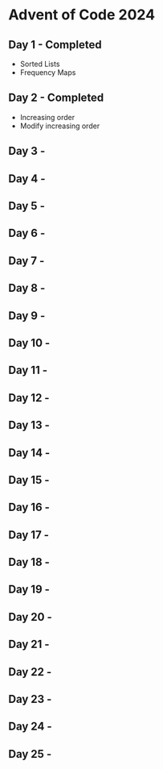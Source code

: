 # Advent of Code 2024

## Day 1 - Completed 
- Sorted Lists
- Frequency Maps
## Day 2 - Completed
- Increasing order
- Modify increasing order
## Day 3 -  
## Day 4 -  
## Day 5 -  
## Day 6 -  
## Day 7 -  
## Day 8 -  
## Day 9 -  
## Day 10 -  
## Day 11 -  
## Day 12 -  
## Day 13 -  
## Day 14 -  
## Day 15 -  
## Day 16 -  
## Day 17 -  
## Day 18 -  
## Day 19 -  
## Day 20 -  
## Day 21 -  
## Day 22 -  
## Day 23 -  
## Day 24 -  
## Day 25 -  